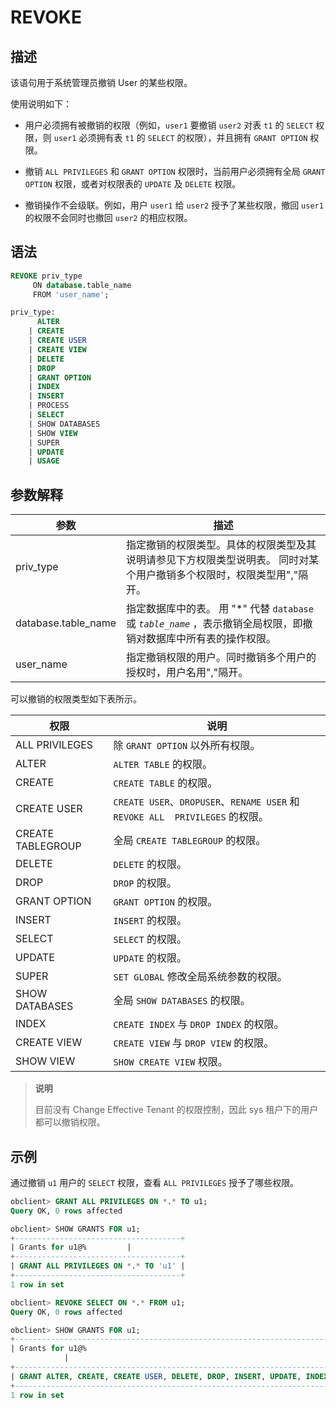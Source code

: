 # REVOKE

## 描述

该语句用于系统管理员撤销 User 的某些权限。

使用说明如下：

* 用户必须拥有被撤销的权限（例如，`user1` 要撤销 `user2` 对表 `t1` 的 `SELECT` 权限，则 `user1` 必须拥有表 `t1` 的 `SELECT` 的权限），并且拥有 `GRANT OPTION` 权限。

* 撤销 `ALL PRIVILEGES` 和 `GRANT OPTION` 权限时，当前用户必须拥有全局 `GRANT OPTION` 权限，或者对权限表的 `UPDATE` 及 `DELETE` 权限。

* 撤销操作不会级联。例如，用户 `user1` 给 `user2` 授予了某些权限，撤回 `user1` 的权限不会同时也撤回 `user2` 的相应权限。

## 语法

```sql
REVOKE priv_type 
     ON database.table_name 
     FROM 'user_name';

priv_type:
      ALTER
    | CREATE
    | CREATE USER
    | CREATE VIEW
    | DELETE
    | DROP
    | GRANT OPTION
    | INDEX
    | INSERT
    | PROCESS
    | SELECT
    | SHOW DATABASES
    | SHOW VIEW
    | SUPER
    | UPDATE
    | USAGE
```

## 参数解释

|       **参数**        |      **描述**       |
|---------------------|-------------------------------------------------------------------------------------------|
| priv_type           | 指定撤销的权限类型。具体的权限类型及其说明请参见下方权限类型说明表。 同时对某个用户撤销多个权限时，权限类型用","隔开。 |
| database.table_name | 指定数据库中的表。 用 "\*" 代替 `database` 或 *`table_name`* ，表示撤销全局权限，即撤销对数据库中所有表的操作权限。 |
| user_name           | 指定撤销权限的用户。同时撤销多个用户的授权时，用户名用","隔开。         |

可以撤销的权限类型如下表所示。

|      **权限**       |         **说明**         |
|-------------------|------------------------------------------------------------------------|
| ALL PRIVILEGES    | 除 `GRANT OPTION` 以外所有权限。           |
| ALTER | `ALTER TABLE` 的权限。     |
| CREATE            | `CREATE TABLE` 的权限。    |
| CREATE USER       | `CREATE USER`、`DROPUSER`、`RENAME USER` 和 `REVOKE ALL  PRIVILEGES` 的权限。 |
| CREATE TABLEGROUP | 全局 `CREATE TABLEGROUP` 的权限。        |
| DELETE            | `DELETE` 的权限。          |
| DROP  | `DROP` 的权限。            |
| GRANT OPTION      | `GRANT OPTION` 的权限。    |
| INSERT            | `INSERT` 的权限。          |
| SELECT            | `SELECT` 的权限。          |
| UPDATE            | `UPDATE` 的权限。          |
| SUPER | `SET GLOBAL` 修改全局系统参数的权限。          |
| SHOW DATABASES    | 全局 `SHOW DATABASES` 的权限。           |
| INDEX | `CREATE INDEX` 与 `DROP INDEX` 的权限。 |
| CREATE VIEW       | `CREATE VIEW` 与 `DROP VIEW` 的权限。   |
| SHOW VIEW         | `SHOW CREATE VIEW` 权限。 |

>**说明**
>
>目前没有 Change Effective Tenant 的权限控制，因此 sys 租户下的用户都可以撤销权限。

## 示例

通过撤销 `u1` 用户的 `SELECT` 权限，查看 `ALL PRIVILEGES` 授予了哪些权限。

```sql
obclient> GRANT ALL PRIVILEGES ON *.* TO u1;
Query OK, 0 rows affected

obclient> SHOW GRANTS FOR u1;
+-------------------------------------+
| Grants for u1@%         |
+-------------------------------------+
| GRANT ALL PRIVILEGES ON *.* TO 'u1' |
+-------------------------------------+
1 row in set

obclient> REVOKE SELECT ON *.* FROM u1;
Query OK, 0 rows affected

obclient> SHOW GRANTS FOR u1;
+-------------------------------------------------------------------------------------------------------------------------------------------------------------------------------------------------------------------------------------+
| Grants for u1@%
            |
+-------------------------------------------------------------------------------------------------------------------------------------------------------------------------------------------------------------------------------------+
| GRANT ALTER, CREATE, CREATE USER, DELETE, DROP, INSERT, UPDATE, INDEX, CREATE VIEW, SHOW VIEW, SHOW DB, SUPER, PROCESS, FILE, ALTER TENANT, ALTER SYSTEM, CREATE RESOURCE POOL, CREATE RESOURCE UNIT ON *.* TO 'u1' |
+-------------------------------------------------------------------------------------------------------------------------------------------------------------------------------------------------------------------------------------+
1 row in set 
```
